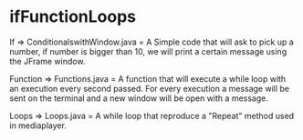 # ifFunctionLoops

If => ConditionalswithWindow.java = A Simple code that will ask to pick up a number, if number is bigger than 10, we will print a certain message using the JFrame window.

Function => Functions.java = A function that will execute a while loop with an execution every second passed. For every execution a message will be sent on the terminal and a new window will be open with a message.

Loops => Loops.java = A while loop that reproduce a "Repeat" method used in mediaplayer.
